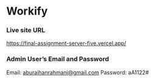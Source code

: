 # Workify

### Live site URL

https://final-assignment-server-five.vercel.app/

### Admin User’s Email and Password

Email: aburaihanrahmani@gmail.com
Password: aA1122#
